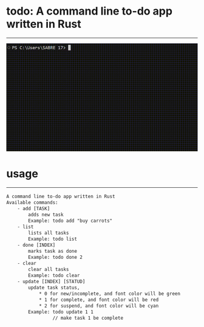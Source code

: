 # todo: A command line to-do app written in Rust
---

![image](https://raw.githubusercontent.com/BabaiLi/todo/main/media/todoo.gif)

# usage
---

```
A command line to-do app written in Rust
Available commands:
    - add [TASK]
        adds new task
        Example: todo add "buy carrots"
    - list
        lists all tasks
        Example: todo list
    - done [INDEX]
        marks task as done
        Example: todo done 2
    - clear
        clear all tasks
        Example: todo clear
    - update [INDEX] [STATUD]
        update task status, 
            * 0 for new/incomplete, and font color will be green
            * 1 for complete, and font color will be red
            * 2 for suspend, and font color will be cyan
        Example: todo update 1 1
                 // make task 1 be complete
```
